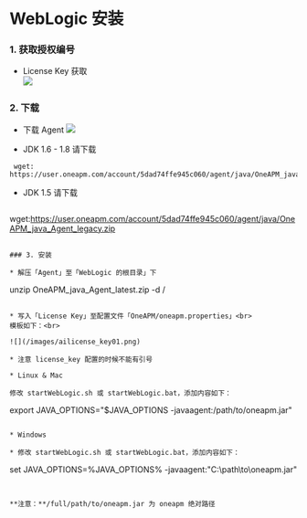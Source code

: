 # WebLogic 安装

### 1. 获取授权编号

* License Key 获取<br>
 ![](/images/license_keyget01.png)
 
### 2. 下载
* 下载 Agent
 ![](/images/agent_download01.png)

* JDK 1.6 - 1.8  请下载

```
 wget: https://user.oneapm.com/account/5dad74ffe945c060/agent/java/OneAPM_java_Agent_latest.zip
 ```

* JDK 1.5 请下载

  ```
 wget:https://user.oneapm.com/account/5dad74ffe945c060/agent/java/OneAPM_java_Agent_legacy.zip
  ```

### 3. 安装

* 解压「Agent」至「WebLogic 的根目录」下

 ```
 unzip OneAPM_java_Agent_latest.zip -d
 <Application Server Path>/
 ```

* 写入「License Key」至配置文件「OneAPM/oneapm.properties」<br>
 模板如下：<br>

 ![](/images/ailicense_key01.png)

* 注意 license_key 配置的时候不能有引号

* Linux & Mac

 修改 startWebLogic.sh 或 startWebLogic.bat，添加内容如下：

 ```
export JAVA_OPTIONS="$JAVA_OPTIONS -javaagent:/path/to/oneapm.jar"
 ```

* Windows

* 修改 startWebLogic.sh 或 startWebLogic.bat，添加内容如下：

 ```
set JAVA_OPTIONS=%JAVA_OPTIONS% -javaagent:"C:\path\to\oneapm.jar"
 ```


 **注意：**/full/path/to/oneapm.jar 为 oneapm 绝对路径
